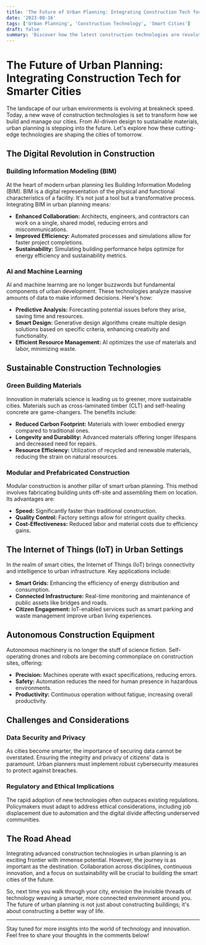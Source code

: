 ```yaml
---
title: 'The Future of Urban Planning: Integrating Construction Tech for Smarter Cities'
date: '2023-08-16'
tags: ['Urban Planning', 'Construction Technology', 'Smart Cities']
draft: false
summary: 'Discover how the latest construction technologies are revolutionizing urban planning and paving the way for smarter, more sustainable cities.'
---
```


# The Future of Urban Planning: Integrating Construction Tech for Smarter Cities

The landscape of our urban environments is evolving at breakneck speed. Today, a new wave of construction technologies is set to transform how we build and manage our cities. From AI-driven design to sustainable materials, urban planning is stepping into the future. Let's explore how these cutting-edge technologies are shaping the cities of tomorrow.

## The Digital Revolution in Construction

### Building Information Modeling (BIM)

At the heart of modern urban planning lies Building Information Modeling (BIM). BIM is a digital representation of the physical and functional characteristics of a facility. It's not just a tool but a transformative process. Integrating BIM in urban planning means:

- **Enhanced Collaboration:** Architects, engineers, and contractors can work on a single, shared model, reducing errors and miscommunications.
- **Improved Efficiency:** Automated processes and simulations allow for faster project completions.
- **Sustainability:** Simulating building performance helps optimize for energy efficiency and sustainability metrics.

### AI and Machine Learning

AI and machine learning are no longer buzzwords but fundamental components of urban development. These technologies analyze massive amounts of data to make informed decisions. Here's how:

- **Predictive Analysis:** Forecasting potential issues before they arise, saving time and resources.
- **Smart Design:** Generative design algorithms create multiple design solutions based on specific criteria, enhancing creativity and functionality.
- **Efficient Resource Management:** AI optimizes the use of materials and labor, minimizing waste.

## Sustainable Construction Technologies

### Green Building Materials

Innovation in materials science is leading us to greener, more sustainable cities. Materials such as cross-laminated timber (CLT) and self-healing concrete are game-changers. The benefits include:

- **Reduced Carbon Footprint:** Materials with lower embodied energy compared to traditional ones.
- **Longevity and Durability:** Advanced materials offering longer lifespans and decreased need for repairs.
- **Resource Efficiency:** Utilization of recycled and renewable materials, reducing the strain on natural resources.

### Modular and Prefabricated Construction

Modular construction is another pillar of smart urban planning. This method involves fabricating building units off-site and assembling them on location. Its advantages are:

- **Speed:** Significantly faster than traditional construction.
- **Quality Control:** Factory settings allow for stringent quality checks.
- **Cost-Effectiveness:** Reduced labor and material costs due to efficiency gains.

## The Internet of Things (IoT) in Urban Settings

In the realm of smart cities, the Internet of Things (IoT) brings connectivity and intelligence to urban infrastructure. Key applications include:

- **Smart Grids:** Enhancing the efficiency of energy distribution and consumption.
- **Connected Infrastructure:** Real-time monitoring and maintenance of public assets like bridges and roads.
- **Citizen Engagement:** IoT-enabled services such as smart parking and waste management improve urban living experiences.

## Autonomous Construction Equipment

Autonomous machinery is no longer the stuff of science fiction. Self-operating drones and robots are becoming commonplace on construction sites, offering:

- **Precision:** Machines operate with exact specifications, reducing errors.
- **Safety:** Automation reduces the need for human presence in hazardous environments.
- **Productivity:** Continuous operation without fatigue, increasing overall productivity.

## Challenges and Considerations

### Data Security and Privacy

As cities become smarter, the importance of securing data cannot be overstated. Ensuring the integrity and privacy of citizens' data is paramount. Urban planners must implement robust cybersecurity measures to protect against breaches.

### Regulatory and Ethical Implications

The rapid adoption of new technologies often outpaces existing regulations. Policymakers must adapt to address ethical considerations, including job displacement due to automation and the digital divide affecting underserved communities.

## The Road Ahead

Integrating advanced construction technologies in urban planning is an exciting frontier with immense potential. However, the journey is as important as the destination. Collaboration across disciplines, continuous innovation, and a focus on sustainability will be crucial to building the smart cities of the future.

So, next time you walk through your city, envision the invisible threads of technology weaving a smarter, more connected environment around you. The future of urban planning is not just about constructing buildings; it's about constructing a better way of life.

---

Stay tuned for more insights into the world of technology and innovation. Feel free to share your thoughts in the comments below!